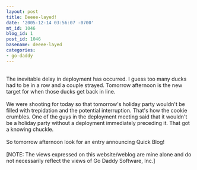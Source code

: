 ```yaml
---
layout: post
title: Deeee-layed!
date: '2005-12-14 03:56:07 -0700'
mt_id: 1046
blog_id: 1
post_id: 1046
basename: deeee-layed
categories:
- go-daddy
---
```

<br />The inevitable delay in deployment has occurred. I guess too many ducks had to be in a row and a couple strayed. Tomorrow afternoon is the new target for when those ducks get back in line.<br /><br />We were shooting for today so that tomorrow's holiday party wouldn't be filled with trepidation and the potential interruption. That's how the cookie crumbles. One of the guys in the deployment meeting said that it wouldn't be a holiday party without a deployment immediately preceding it. That got a knowing chuckle.<br /><br />So tomorrow afternoon look for an entry announcing Quick Blog!<br /><br />[NOTE: The views expressed on this website/weblog are mine alone and do not necessarily reflect the views of Go Daddy Software, Inc.]<br /><br /><br />

